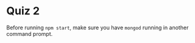 # Quiz 2

Before running `npm start`, make sure you have `mongod` running in another command prompt.
